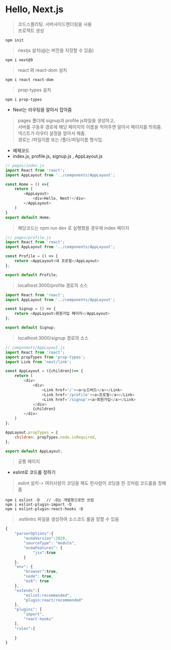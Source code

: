 # Hello, Next.js
>  코드스플리팅. 서버사이드렌더링을 사용   
>  프로젝트 생성
```
npm init 
```
> nextjs 설치(@는 버전을 지정할 수 있음)
```
npm i next@9
```
> react 와 react-dom 설치
```
npm i react react-dom
```
> prop-types 설치
```
npm i prop-types
```
+ Next는 라우팅을 알아서 잡아줌
> pages 폴더에 signup과 profile js파일을 생성하고,   
> 서버를 구동후 경로에 해당 페이지의 이름을 적어주면 알아서 페이지를 띄워줌.   
> 넥스트가 라우터 설정을 알아서 해줌.   
> 경로는 /파일이름 또는 /폴더/파일이름 형식임.
+ 예제코드
+ index.js, profile.js, signup.js , AppLayout.js
```javascript
// pages/index.js
import React from 'react';
import AppLayout from '../components/AppLayout';

const Home = () =>{
    return (
        <AppLayout>
            <div>Hello, Next!</div>
        </AppLayout>
    )
}
export default Home;
```
> 해당코드는 npm run dev 로 실행했을 경우에 index 페이지

```javascript
/// pages/profile.js
import React from 'react';
import AppLayout from '../components/AppLayout';

const Profile = () => {
    return <AppLayout>내 프로필</AppLayout>
};

export default Profile;
```
> localhost:3000/profile 경로의 소스

```javascript
import React from 'react';
import AppLayout from '../components/AppLayout';

const Signup = () => {
    return <AppLayout>회원가입 페이지</AppLayout>
};

export default Signup;
```
> localhost:3000/signup 경로의 소스

```javascript
// components/AppLayout.js
import React from 'react';
import propTypes from 'prop-types';
import Link from 'next/link';

const AppLayout = ({children})=> {
    return (
        <div>
            <div>
                <Link href='/'><a>노드버드</a></Link>
                <Link href='/profile'><a>프로필</a></Link>
                <Link href='/signup'><a>회원가입</a></Link>
            </div>
            {children}
        </div>
    )
};

AppLayout.propTypes = {
    children: propTypes.node.isRequired,
};

export default AppLayout;
```
> 공통 페이지

+ eslint로 코드롤 정하기
> eslint 설치-> 여러사람이 코딩을 해도 한사람이 코딩을 한 것처럼 코드롤을 정해줌
```
npm i eslint -D   // -D는 개발용으로만 쓰임
npm i eslint-plugin-import -D
npm i eslint-plugin-react-hooks -D
```
> .estlintrc 파일을 생성하여 소스코드 롤을 정할 수 있음
```javascript
{
    "parserOptions":{
        "ecmaVersion":2020,
        "sourceType": "module",
        "ecmaFeatures": {
            "jsx":true
        }
    },
    "env": {
        "browser":true,
        "node": true,
        "es6": true
    },
    "extends":[
        "eslint:recommended",
        "plugin:react/recommended"   
    ],
    "plugins": [
        "import",
        "react-hooks"
    ],
    "rules":{
        
    }
}

```
